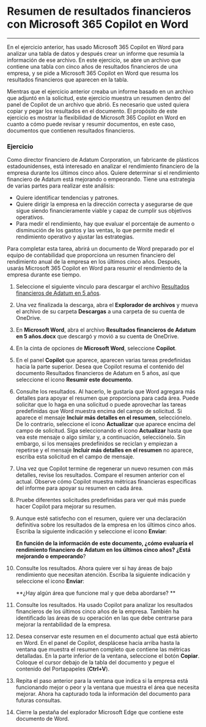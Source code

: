 # Resumen de resultados financieros con Microsoft 365 Copilot en Word
---
En el ejercicio anterior, has usado Microsoft 365 Copilot en Word para analizar una tabla de datos y después crear un informe que resumía la información de ese archivo. En este ejercicio, se abre un archivo que contiene una tabla con cinco años de resultados financieros de una empresa, y se pide a Microsoft 365 Copilot en Word que resuma los resultados financieros que aparecen en la tabla.

Mientras que el ejercicio anterior creaba un informe basado en un archivo que adjuntó en la solicitud, este ejercicio muestra un resumen dentro del panel de Copilot de un archivo que abrió. Es necesario que usted quiera copiar y pegar los resultados en el documento. El propósito de este ejercicio es mostrar la flexibilidad de Microsoft 365 Copilot en Word en cuanto a cómo puede revisar y resumir documentos, en este caso, documentos que contienen resultados financieros.

### Ejercicio

Como director financiero de Adatum Corporation, un fabricante de plásticos estadounidenses, está interesado en analizar el rendimiento financiero de la empresa durante los últimos cinco años. Quiere determinar si el rendimiento financiero de Adatum está mejorando o empeorando. Tiene una estrategia de varias partes para realizar este análisis:

 -  Quiere identificar tendencias y patrones.
 -  Quiere dirigir la empresa en la dirección correcta y asegurarse de que sigue siendo financieramente viable y capaz de cumplir sus objetivos operativos.
 -  Para medir el rendimiento, hay que evaluar el porcentaje de aumento o disminución de los gastos y las ventas, lo que permite medir el rendimiento operativo y ajustar las estrategias.

Para completar esta tarea, abrirá un documento de Word preparado por el equipo de contabilidad que proporciona un resumen financiero del rendimiento anual de la empresa en los últimos cinco años. Después, usarás Microsoft 365 Copilot en Word para resumir el rendimiento de la empresa durante ese tiempo.

1.  Seleccione el siguiente vínculo para descargar el archivo [Resultados financieros de Adatum en 5 años](https://go.microsoft.com/fwlink/?linkid=2268923).
2.  Una vez finalizada la descarga, abra el **Explorador de archivos** y mueva el archivo de su carpeta **Descargas** a una carpeta de su cuenta de OneDrive.
3.  En **Microsoft Word**, abra el archivo **Resultados financieros de Adatum en 5 años.docx** que descargó y movió a su cuenta de OneDrive.
4.  En la cinta de opciones de **Microsoft Word**, seleccione **Copilot**.
5.  En el panel **Copilot** que aparece, aparecen varias tareas predefinidas hacia la parte superior. Desea que Copilot resuma el contenido del documento Resultados financieros de Adatum en 5 años, así que seleccione el icono **Resumir este documento**.
6.  Consulte los resultados. Al hacerlo, le gustaría que Word agregara más detalles para apoyar el resumen que proporciona para cada área. Puede solicitar que lo haga en una solicitud o puede aprovechar las tareas predefinidas que Word muestra encima del campo de solicitud. Si aparece el mensaje **Incluir más detalles en el resumen**, selecciónelo. De lo contrario, seleccione el icono **Actualizar** que aparece encima del campo de solicitud. Siga seleccionando el icono **Actualizar** hasta que vea este mensaje o algo similar y, a continuación, selecciónelo. Sin embargo, si los mensajes predefinidos se reciclan y empiezan a repetirse y el mensaje **Incluir más detalles en el resumen** no aparece, escriba esta solicitud en el campo de mensaje.
7.  Una vez que Copilot termine de regenerar un nuevo resumen con más detalles, revise los resultados. Compare el resumen anterior con el actual. Observe cómo Copilot muestra métricas financieras específicas del informe para apoyar su resumen en cada área.
8.  Pruebe diferentes solicitudes predefinidas para ver qué más puede hacer Copilot para mejorar su resumen.
9.  Aunque esté satisfecho con el resumen, quiere ver una declaración definitiva sobre los resultados de la empresa en los últimos cinco años. Escriba la siguiente indicación y seleccione el icono **Enviar**:
    
    **En función de la información de este documento, ¿cómo evaluaría el rendimiento financiero de Adatum en los últimos cinco años? ¿Está mejorando o empeorando**?
10. Consulte los resultados. Ahora quiere ver si hay áreas de bajo rendimiento que necesitan atención. Escriba la siguiente indicación y seleccione el icono **Enviar**:

    **¿Hay algún área que funcione mal y que deba abordarse? **
11. Consulte los resultados. Ha usado Copilot para analizar los resultados financieros de los últimos cinco años de la empresa. También ha identificado las áreas de su operación en las que debe centrarse para mejorar la rentabilidad de la empresa.
12. Desea conservar este resumen en el documento actual que está abierto en Word. En el panel de Copilot, desplácese hacia arriba hasta la ventana que muestra el resumen completo que contiene las métricas detalladas. En la parte inferior de la ventana, seleccione el botón **Copiar**. Coloque el cursor debajo de la tabla del documento y pegue el contenido del Portapapeles (**Ctrl+V**).
13. Repita el paso anterior para la ventana que indica si la empresa está funcionando mejor o peor y la ventana que muestra el área que necesita mejorar. Ahora ha capturado toda la información del documento para futuras consultas.
14. Cierre la pestaña del explorador Microsoft Edge que contiene este documento de Word.
